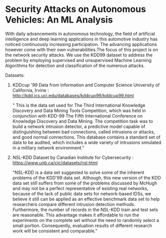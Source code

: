 # Security Attacks on Autonomous Vehicles: An ML Analysis

With daily advancements in autonomous technology, the field of artificial intelligence and deep learning applications in this automotive industry has noticed continuously increasing participation. The advancing applications however come with their own vulnerabilities.The focus of this project is on the network security attacks. We use the KDD99 dataset to address the problem by employing supervised and unsupervised Machine Learning Algorithms for detection and classification of the numerous attacks.

Datasets:

1. KDDcup '99 Data from Information and Computer Science University of California, Irvine : http://kdd.ics.uci.edu/databases/kddcup99/kddcup99.html

    " This is the data set used for The Third International Knowledge Discovery and Data Mining Tools Competition, which was held in conjunction with KDD-99 The Fifth International Conference on Knowledge Discovery and Data Mining. The competition task was to build a network intrusion detector, a predictive model capable of distinguishing between bad connections, called intrusions or attacks, and good normal connections. This database contains a standard set of data to be audited, which includes a wide variety of intrusions simulated in a military network environment."
    
2. NSL-KDD Dataset by Canadian Institute for Cybersecurity : https://www.unb.ca/cic/datasets/nsl.html 

    "NSL-KDD is a data set suggested to solve some of the inherent problems of the KDD'99 data set. Although, this new version of the KDD data set still suffers from some of the problems discussed by McHugh and may not be a perfect representative of existing real networks, because of the lack of public data sets for network-based IDSs, we believe it still can be applied as an effective benchmark data set to help researchers compare different intrusion detection methods. Furthermore, the number of records in the NSL-KDD train and test sets are reasonable. This advantage makes it affordable to run the experiments on the complete set without the need to randomly select a small portion. Consequently, evaluation results of different research work will be consistent and comparable."
